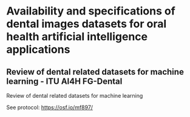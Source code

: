 # Availability and specifications of dental images datasets for oral health artificial intelligence applications 
## Review of dental related datasets for machine learning - ITU AI4H FG-Dental
Review of dental related datasets for machine learning

See protocol: https://osf.io/mf897/
